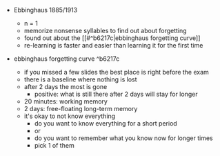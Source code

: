 - Ebbinghaus 1885/1913
	- n = 1
	- memorize nonsense syllables to find out about forgetting
	- found out about the [[#^b6217c|ebbinghaus forgetting curve]]
	- re-learning is faster and easier than learning it for the first time

- ebbinghaus forgetting curve ^b6217c
	- if you missed a few slides the best place is right before the exam
	- there is a baseline where nothing is lost
	- after 2 days the most is gone
		- positive: what is still there after 2 days will stay for longer
	- 20 minutes: working memory
	- 2 days: free-floating long-term memory
	- it's okay to not know everything
		- do you want to know everything for a short period
		- or
		- do you want to remember what you know now for longer times
		- pick 1 of them